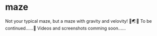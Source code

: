 # maze
Not your typical maze, but a maze with gravity and velovity! :crystal_ball::earth_asia::milky_way:
To be continued......:mushroom: Videos and screenshots comming soon......
